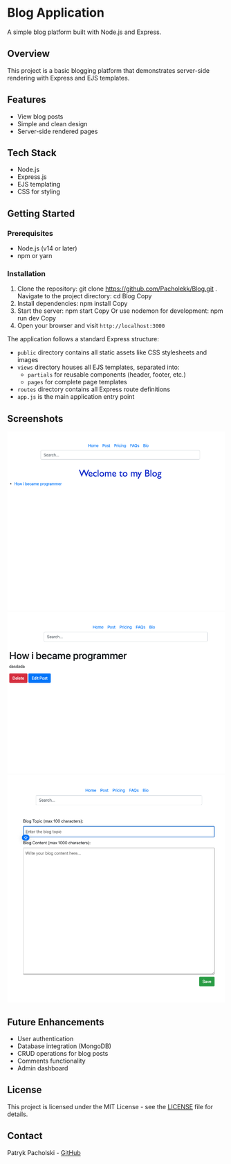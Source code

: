 # Blog Application

A simple blog platform built with Node.js and Express.

## Overview

This project is a basic blogging platform that demonstrates server-side rendering with Express and EJS templates.

## Features

- View blog posts
- Simple and clean design
- Server-side rendered pages

## Tech Stack

- Node.js
- Express.js
- EJS templating
- CSS for styling

## Getting Started

### Prerequisites

- Node.js (v14 or later)
- npm or yarn

### Installation

1. Clone the repository:
 git clone https://github.com/Pacholekk/Blog.git
. Navigate to the project directory:
cd Blog
Copy
3. Install dependencies:
npm install
Copy
4. Start the server:
npm start
Copy
Or use nodemon for development:
npm run dev
Copy
5. Open your browser and visit `http://localhost:3000`

The application follows a standard Express structure:
- `public` directory contains all static assets like CSS stylesheets and images
- `views` directory houses all EJS templates, separated into:
  - `partials` for reusable components (header, footer, etc.)
  - `pages` for complete page templates
- `routes` directory contains all Express route definitions
- `app.js` is the main application entry point
## Screenshots

![Home Page](hp.png)
![Delete/edit](dl.png)
![Adding posts](add.png)

## Future Enhancements

- User authentication
- Database integration (MongoDB)
- CRUD operations for blog posts
- Comments functionality
- Admin dashboard

## License

This project is licensed under the MIT License - see the [LICENSE](LICENSE) file for details.

## Contact

Patryk Pacholski - [GitHub](https://github.com/Pacholekk)
